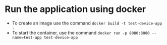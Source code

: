 # Run the application using docker

* To create an image use the command `docker build -t test-device-app .`
* To start the container, use the command `docker run -p 8080:8080 --name=test-app test-device-app`
